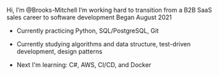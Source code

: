 Hi, I’m @Brooks-Mitchell
I’m working hard to transition from a B2B SaaS sales career to software development
Began August 2021

- Currently practicing Python, SQL/PostgreSQL, Git
- Currently studying algorithms and data structure, test-driven development, design patterns

- Next I'm learning: C#, AWS, CI/CD, and Docker

<!---
Brooks-Mitchell/Brooks-Mitchell is a ✨ special ✨ repository because its `README.md` (this file) appears on your GitHub profile.
You can click the Preview link to take a look at your changes.
--->

